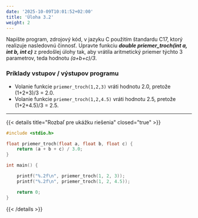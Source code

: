 ```yaml
---
date: '2025-10-09T10:01:52+02:00'
title: 'Úloha 3.2'
weight: 2
---
```


Napíšte program, zdrojový kód, v jazyku C použitím štandardu C17, ktorý realizuje nasledovnú činnosť.
Upravte funkciu **_double priemer_troch(int a, int b, int c)_** z predošlej úlohy tak, aby vrátila aritmetický priemer
týchto
3 parametrov, teda hodnotu _(a+b+c)/3_.

### Príklady vstupov / výstupov programu

- Volanie funkcie `priemer_troch(1,2,3)` vráti hodnotu 2.0, pretože (1+2+3)/3 = 2.0.
- Volanie funkcie `priemer_troch(1,2,4.5)` vráti hodnotu 2.5, pretože (1+2+4.5)/3 = 2.5.

---

{{< details title="Rozbaľ pre ukážku riešenia" closed="true" >}}

```C
#include <stdio.h>

float priemer_troch(float a, float b, float c) {
    return (a + b + c) / 3.0;
}

int main() {

    printf("%.2f\n", priemer_troch(1, 2, 3));
    printf("%.2f\n", priemer_troch(1, 2, 4.5));

    return 0;
}
```

{{< /details >}}

